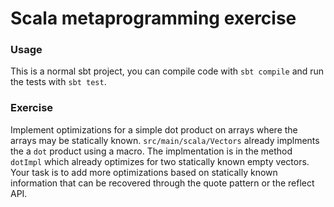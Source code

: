 # Scala metaprogramming exercise

### Usage

This is a normal sbt project, you can compile code with `sbt compile` and run the tests
with `sbt test`.

### Exercise

Implement optimizations for a simple dot product on arrays where the arrays may be statically known.
`src/main/scala/Vectors` already implments the a `dot` product using a macro. The implmentation is in the method `dotImpl` which already optimizes for two statically known empty vectors. Your task is to add more optimizations
based on statically known information that can be recovered through the quote pattern or the reflect API.
